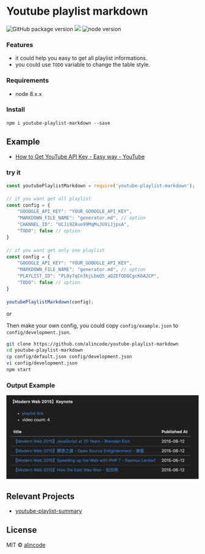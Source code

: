 # Youtube playlist markdown

![GitHub package version](https://img.shields.io/github/package-json/v/badges/shields.svg)
[![](https://img.shields.io/badge/license-MIT-blue.svg)](LICENSE)
![node version](https://img.shields.io/node/v/youtube-playlist-markdown.svg)

<!-- [![Dependency Status](https://img.shields.io/david/alincode/youtube-playlist-markdown.svg?style=flat)](https://david-dm.org/alincode/youtube-playlist-markdown) -->

### Features

* it could help you easy to get all playlist informations.
* you could use `TODO` variable to change the table style.
### Requirements

* node 8.x.x
### Install

```
npm i youtube-playlist-markdown --save
```

## Example

* [How to Get YouTube API Key - Easy way - YouTube](https://www.youtube.com/watch?v=_U_VS12uu-o)
### try it

```js
const youtubePlaylistMarkdown = require('youtube-playlist-markdown');

// if you want get all playlist
const config = {
    "GOOOGLE_API_KEY": "YOUR_GOOOGLE_API_KEY",
    "MARKDOWN_FILE_NAME": "generator.md", // option
    "CHANNEL_ID": "UCJi9ZAuo99MqMuJUXiJjpsA",
    "TODO": false // option
}

// if you want get only one playlist
const config = {
    "GOOOGLE_API_KEY": "YOUR_GOOOGLE_API_KEY",
    "MARKDOWN_FILE_NAME": "generator.md", // option
    "PLAYLIST_ID": "PL0y7qCn3hjLbmQ5_aQZEfQDQCgcK6A2CP",
    "TODO": false // option
}

youtubePlaylistMarkdown(config);
```

or

Then make your own config, you could copy `config/example.json` to `config/development.json`.

```bash
git clone https://github.com/alincode/youtube-playlist-markdown
cd youtube-playlist-markdown
cp config/default.json config/development.json
vi config/development.json
npm start
```

### Output Example

![](assets/output.png)

## Relevant Projects

* [youtube-playlist-summary](https://github.com/alincode/youtube-playlist-summary)

## License

MIT © [alincode](https://github.com/alincode/youtube-playlist-markdown)